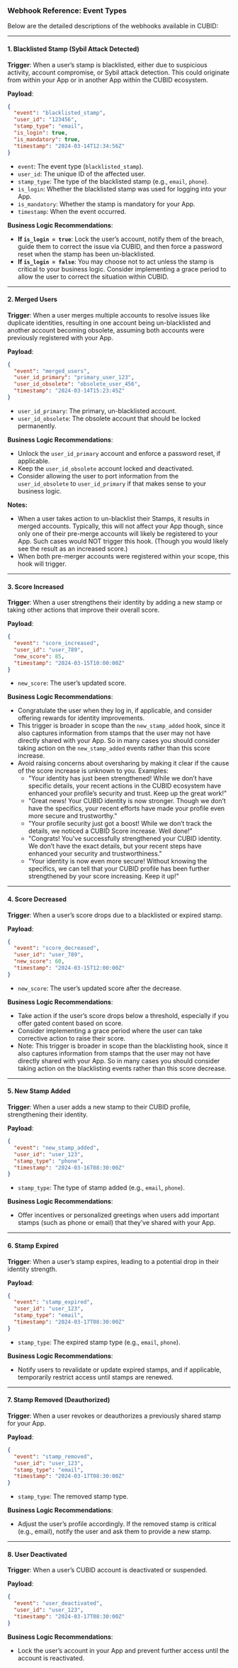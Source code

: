 ### Webhook Reference: Event Types

Below are the detailed descriptions of the webhooks available in CUBID:

---

#### 1. Blacklisted Stamp (Sybil Attack Detected)

**Trigger**: When a user’s stamp is blacklisted, either due to suspicious activity, account compromise, or Sybil attack detection. This could originate from within your App or in another App within the CUBID ecosystem.

**Payload**:
```json
{
  "event": "blacklisted_stamp",
  "user_id": "123456",
  "stamp_type": "email",
  "is_login": true,
  "is_mandatory": true,
  "timestamp": "2024-03-14T12:34:56Z"
}
```

- `event`: The event type (`blacklisted_stamp`).
- `user_id`: The unique ID of the affected user.
- `stamp_type`: The type of the blacklisted stamp (e.g., `email`, `phone`).
- `is_login`: Whether the blacklisted stamp was used for logging into your App.
- `is_mandatory`: Whether the stamp is mandatory for your App.
- `timestamp`: When the event occurred.

**Business Logic Recommendations**:
- **If `is_login = true`**: Lock the user’s account, notify them of the breach, guide them to correct the issue via CUBID, and then force a password reset when the stamp has been un-blacklisted.
- **If `is_login = false`**: You may choose not to act unless the stamp is critical to your business logic. Consider implementing a grace period to allow the user to correct the situation within CUBID.

---

#### 2. Merged Users

**Trigger**: When a user merges multiple accounts to resolve issues like duplicate identities, resulting in one account being un-blacklisted and another account becoming obsolete, assuming both accounts were previously registered with your App.

**Payload**:
```json
{
  "event": "merged_users",
  "user_id_primary": "primary_user_123",
  "user_id_obsolete": "obsolete_user_456",
  "timestamp": "2024-03-14T15:23:45Z"
}
```

- `user_id_primary`: The primary, un-blacklisted account.
- `user_id_obsolete`: The obsolete account that should be locked permanently.

**Business Logic Recommendations**:
- Unlock the `user_id_primary` account and enforce a password reset, if applicable.
- Keep the `user_id_obsolete` account locked and deactivated.
- Consider allowing the user to port information from the `user_id_obsolete` to `user_id_primary` if that makes sense to your business logic.

**Notes:**
- When a user takes action to un-blacklist their Stamps, it results in merged accounts. Typically, this will not affect your App though, since only one of their pre-merge accounts will likely be registered to your App. Such cases would NOT trigger this hook. (Though you would likely see the result as an increased score.)
- When both pre-merger accounts were registered within your scope, this hook will trigger. 

---

#### 3. Score Increased

**Trigger**: When a user strengthens their identity by adding a new stamp or taking other actions that improve their overall score.

**Payload**:
```json
{
  "event": "score_increased",
  "user_id": "user_789",
  "new_score": 85,
  "timestamp": "2024-03-15T10:00:00Z"
}
```

- `new_score`: The user’s updated score.

**Business Logic Recommendations**:
- Congratulate the user when they log in, if applicable, and consider offering rewards for identity improvements.
- This trigger is broader in scope than the `new_stamp_added` hook, since it also captures information from stamps that the user may not have directly shared with your App. So in many cases you should consider taking action on the `new_stamp_added` events rather than this score increase. 
- Avoid raising concerns about oversharing by making it clear if the cause of the score increase is unknown to you. Examples:
  - "Your identity has just been strengthened! While we don’t have specific details, your recent actions in the CUBID ecosystem have enhanced your profile’s security and trust. Keep up the great work!"
  - "Great news! Your CUBID identity is now stronger. Though we don’t have the specifics, your recent efforts have made your profile even more secure and trustworthy."
  - "Your profile security just got a boost! While we don’t track the details, we noticed a CUBID Score increase. Well done!"
  - "Congrats! You've successfully strengthened your CUBID identity. We don’t have the exact details, but your recent steps have enhanced your security and trustworthiness."
  - "Your identity is now even more secure! Without knowing the specifics, we can tell that your CUBID profile has been further strengthened by your score increasing. Keep it up!"

---

#### 4. Score Decreased

**Trigger**: When a user’s score drops due to a blacklisted or expired stamp. 

**Payload**:
```json
{
  "event": "score_decreased",
  "user_id": "user_789",
  "new_score": 60,
  "timestamp": "2024-03-15T12:00:00Z"
}
```

- `new_score`: The user’s updated score after the decrease.

**Business Logic Recommendations**:
- Take action if the user’s score drops below a threshold, especially if you offer gated content based on score.
- Consider implementing a grace period where the user can take corrective action to raise their score.
- Note: This trigger is broader in scope than the blacklisting hook, since it also captures information from stamps that the user may not have directly shared with your App. So in many cases you should consider taking action on the blacklisting events rather than this score decrease. 

---

#### 5. New Stamp Added

**Trigger**: When a user adds a new stamp to their CUBID profile, strengthening their identity.

**Payload**:
```json
{
  "event": "new_stamp_added",
  "user_id": "user_123",
  "stamp_type": "phone",
  "timestamp": "2024-03-16T08:30:00Z"
}
```

- `stamp_type`: The type of stamp added (e.g., `email`, `phone`).

**Business Logic Recommendations**:
- Offer incentives or personalized greetings when users add important stamps (such as phone or email) that they’ve shared with your App.

---

#### 6. Stamp Expired

**Trigger**: When a user’s stamp expires, leading to a potential drop in their identity strength.

**Payload**:
```json
{
  "event": "stamp_expired",
  "user_id": "user_123",
  "stamp_type": "email",
  "timestamp": "2024-03-17T08:30:00Z"
}
```

- `stamp_type`: The expired stamp type (e.g., `email`, `phone`).

**Business Logic Recommendations**:
- Notify users to revalidate or update expired stamps, and if applicable, temporarily restrict access until stamps are renewed.

---

#### 7. Stamp Removed (Deauthorized)

**Trigger**: When a user revokes or deauthorizes a previously shared stamp for your App.

**Payload**:
```json
{
  "event": "stamp_removed",
  "user_id": "user_123",
  "stamp_type": "email",
  "timestamp": "2024-03-17T08:30:00Z"
}
```

- `stamp_type`: The removed stamp type.

**Business Logic Recommendations**:
- Adjust the user’s profile accordingly. If the removed stamp is critical (e.g., email), notify the user and ask them to provide a new stamp.

---

#### 8. User Deactivated

**Trigger**: When a user’s CUBID account is deactivated or suspended.

**Payload**:
```json
{
  "event": "user_deactivated",
  "user_id": "user_123",
  "timestamp": "2024-03-17T08:30:00Z"
}
```

**Business Logic Recommendations**:
- Lock the user’s account in your App and prevent further access until the account is reactivated.
